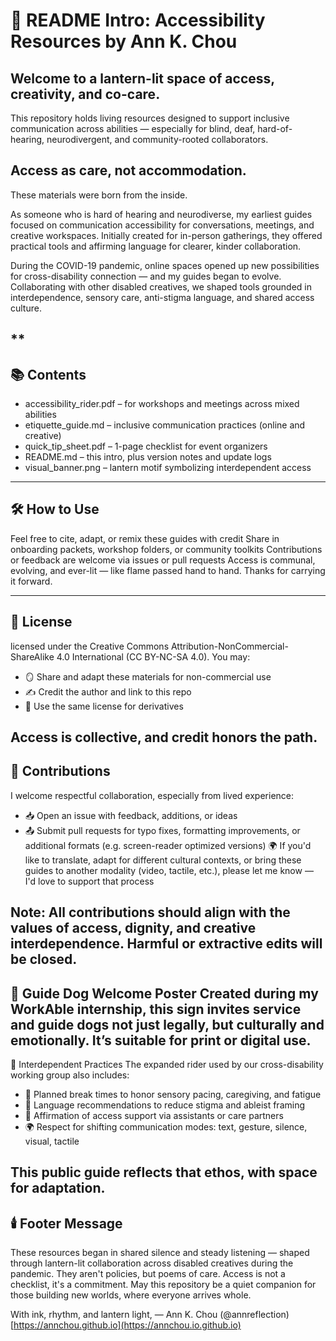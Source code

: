 # 📖 README Intro: Accessibility Resources by Ann K. Chou
## Welcome to a lantern-lit space of access, creativity, and co-care.

This repository holds living resources designed to support inclusive communication across abilities — especially for blind, deaf, hard-of-hearing, neurodivergent, and community-rooted collaborators.

## Access as care, not accommodation.

These materials were born from the inside.

As someone who is hard of hearing and neurodiverse, my earliest guides focused on communication accessibility for conversations, meetings, and creative workspaces. Initially created for in-person gatherings, they offered practical tools and affirming language for clearer, kinder collaboration.

During the COVID-19 pandemic, online spaces opened up new possibilities for cross-disability connection — and my guides began to evolve. Collaborating with other disabled creatives, we shaped tools grounded in interdependence, sensory care, anti-stigma language, and shared access culture.

**
---
## 📚 Contents
- accessibility_rider.pdf – for workshops and meetings across mixed abilities
- etiquette_guide.md – inclusive communication practices (online and creative)
- quick_tip_sheet.pdf – 1-page checklist for event organizers
- README.md – this intro, plus version notes and update logs
- visual_banner.png – lantern motif symbolizing interdependent access

---
## 🛠️ How to Use
Feel free to cite, adapt, or remix these guides with credit
Share in onboarding packets, workshop folders, or community toolkits
Contributions or feedback are welcome via issues or pull requests
Access is communal, evolving, and ever-lit — like flame passed hand to hand. Thanks for carrying it forward.

---
## 📜 License
licensed under the Creative Commons Attribution-NonCommercial-ShareAlike 4.0 International (CC BY-NC-SA 4.0).
You may:
- 🪞 Share and adapt these materials for non-commercial use
- ✍️ Credit the author and link to this repo
- 🔁 Use the same license for derivatives

Access is collective, and credit honors the path.
--
## 🤲 Contributions
I welcome respectful collaboration, especially from lived experience:
- 📥 Open an issue with feedback, additions, or ideas
- 📤 Submit pull requests for typo fixes, formatting improvements, or additional formats (e.g. screen-reader optimized versions)
  🌍 If you'd like to translate, adapt for different cultural contexts, or bring these guides to another modality (video, tactile, etc.), please let me know — I'd love to support that process

Note: All contributions should align with the values of access, dignity, and creative interdependence. Harmful or extractive edits will be closed.
--
🦮 Guide Dog Welcome Poster
Created during my WorkAble internship, this sign invites service and guide dogs not just legally, but culturally and emotionally. It’s suitable for print or digital use.
--
🌱 Interdependent Practices
The expanded rider used by our cross-disability working group also includes:
- 🍵 Planned break times to honor sensory pacing, caregiving, and fatigue
- 🧘 Language recommendations to reduce stigma and ableist framing
- 🤝 Affirmation of access support via assistants or care partners
- 🌍 Respect for shifting communication modes: text, gesture, silence, visual, tactile

This public guide reflects that ethos, with space for adaptation.
--
## 🕯️ Footer Message
These resources began in shared silence and steady listening — shaped through lantern-lit collaboration across disabled creatives during the pandemic.
They aren't policies, but poems of care.
Access is not a checklist, it's a commitment.
May this repository be a quiet companion for those building new worlds, where everyone arrives whole.

With ink, rhythm, and lantern light, — Ann K. Chou   (@annreflection)  [https://annchou.github.io](https://annchou.io.github.io)
